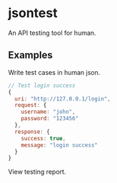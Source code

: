 # jsontest

An API testing tool for human.

## Examples

Write test cases in human json.

``` js
// Test login success
{
  uri: "http://127.0.0.1/login",
  request: {
    username: "john",
    password: "123456"
  },
  response: {
    success: true,
    message: "login success"
  }
}
```

View testing report.

